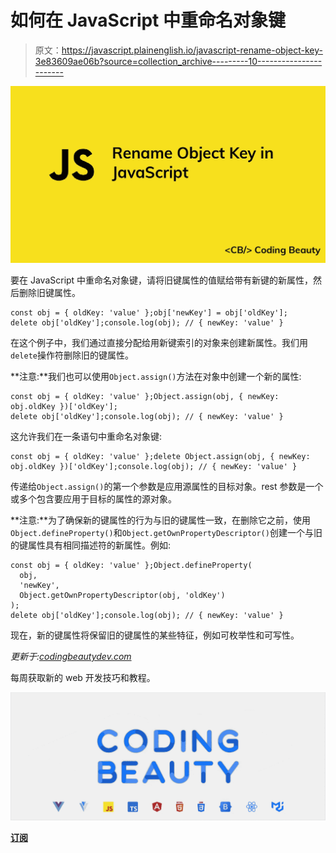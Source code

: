 # 如何在 JavaScript 中重命名对象键

> 原文：<https://javascript.plainenglish.io/javascript-rename-object-key-3e83609ae06b?source=collection_archive---------10----------------------->

![](img/8a4051107730500c93dc281a70b78412.png)

要在 JavaScript 中重命名对象键，请将旧键属性的值赋给带有新键的新属性，然后删除旧键属性。

```
const obj = { oldKey: 'value' };obj['newKey'] = obj['oldKey'];
delete obj['oldKey'];console.log(obj); // { newKey: 'value' }
```

在这个例子中，我们通过直接分配给用新键索引的对象来创建新属性。我们用`delete`操作符删除旧的键属性。

**注意:**我们也可以使用`Object.assign()`方法在对象中创建一个新的属性:

```
const obj = { oldKey: 'value' };Object.assign(obj, { newKey: obj.oldKey })['oldKey'];
delete obj['oldKey'];console.log(obj); // { newKey: 'value' }
```

这允许我们在一条语句中重命名对象键:

```
const obj = { oldKey: 'value' };delete Object.assign(obj, { newKey: obj.oldKey })['oldKey'];console.log(obj); // { newKey: 'value' }
```

传递给`Object.assign()`的第一个参数是应用源属性的目标对象。rest 参数是一个或多个包含要应用于目标的属性的源对象。

**注意:**为了确保新的键属性的行为与旧的键属性一致，在删除它之前，使用`Object.defineProperty()`和`Object.getOwnPropertyDescriptor()`创建一个与旧的键属性具有相同描述符的新属性。例如:

```
const obj = { oldKey: 'value' };Object.defineProperty(
  obj,
  'newKey',
  Object.getOwnPropertyDescriptor(obj, 'oldKey')
);
delete obj['oldKey'];console.log(obj); // { newKey: 'value' }
```

现在，新的键属性将保留旧的键属性的某些特征，例如可枚举性和可写性。

*更新于:*[*codingbeautydev.com*](https://codingbeautydev.com/blog/javascript-rename-object-key/)

每周获取新的 web 开发技巧和教程。

![](img/b8db4799ac3fa2b55b41c7ca714bdf64.png)

[**订阅**](https://codingbeautydev.com/newsletter)